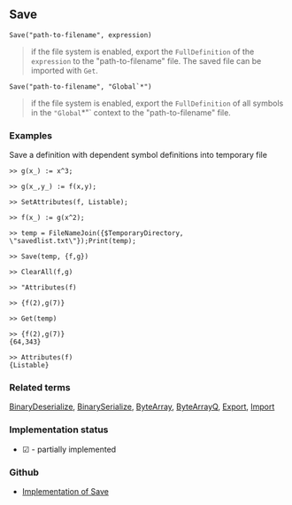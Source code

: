 ## Save

```
Save("path-to-filename", expression)
```
 
> if the file system is enabled, export the `FullDefinition` of the `expression` to the "path-to-filename" file. The saved file can be imported with `Get`.
 
```
Save("path-to-filename", "Global`*")
```
 
> if the file system is enabled, export the `FullDefinition` of all symbols in the `"Global`*"` context to the "path-to-filename" file. 


### Examples

Save a definition with dependent symbol definitions into temporary file

```
>> g(x_) := x^3;

>> g(x_,y_) := f(x,y); 

>> SetAttributes(f, Listable); 

>> f(x_) := g(x^2); 

>> temp = FileNameJoin({$TemporaryDirectory, \"savedlist.txt\"});Print(temp); 

>> Save(temp, {f,g}) 
 
>> ClearAll(f,g) 
  
>> "Attributes(f)  

>> {f(2),g(7)}

>> Get(temp) 
     
>> {f(2),g(7)} 
{64,343}

>> Attributes(f) 
{Listable}
```

### Related terms 
[BinaryDeserialize](BinaryDeserialize.md), [BinarySerialize](BinarySerialize.md), [ByteArray](ByteArray.md), [ByteArrayQ](ByteArrayQ.md), [Export](Export.md), [Import](Import.md)






### Implementation status

* &#x2611; - partially implemented

### Github

* [Implementation of Save](https://github.com/axkr/symja_android_library/blob/master/symja_android_library/matheclipse-core/src/main/java/org/matheclipse/core/builtin/FileFunctions.java#L1407) 
